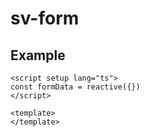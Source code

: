 # sv-form

## Example

```vue
<script setup lang="ts">
const formData = reactive({})
</script>

<template>
</template>
```
